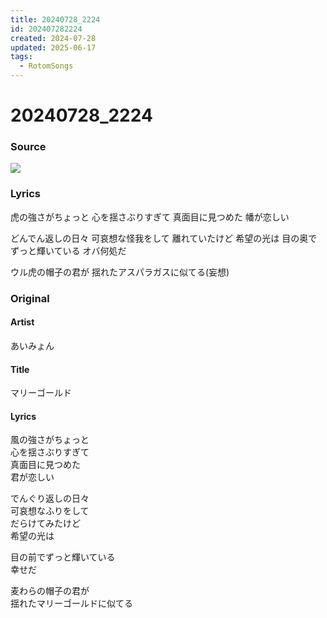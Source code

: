 ```yaml
---
title: 20240728_2224
id: 202407282224
created: 2024-07-28
updated: 2025-06-17
tags:
  - RotomSongs
---
```

# 20240728_2224

### Source

![](https://x.com/Starlystrongest/status/1817551815980061130)

### Lyrics

虎の強さがちょっと
心を揺さぶりすぎて
真面目に見つめた
幡が恋しい

どんでん返しの日々
可哀想な怪我をして
離れていたけど
希望の光は
目の奥でずっと輝いている
オバ何処だ

ウル虎の帽子の君が
揺れたアスパラガスに似てる(妄想)

### Original

#### Artist

あいみょん

#### Title

マリーゴールド

#### Lyrics

風の強さがちょっと  
心を揺さぶりすぎて  
真面目に見つめた  
君が恋しい  
  
でんぐり返しの日々  
可哀想なふりをして  
だらけてみたけど  
希望の光は  
  
目の前でずっと輝いている  
幸せだ  
  
麦わらの帽子の君が  
揺れたマリーゴールドに似てる  

